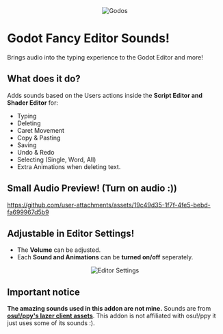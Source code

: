 <div align="center">
  <img src="https://github.com/user-attachments/assets/f4976e74-bc26-442c-ae1b-5f8ef675e345" alt="Godos">
</div>

# Godot Fancy Editor Sounds!
Brings audio into the typing experience to the Godot Editor and more!

## What does it do?
Adds sounds based on the Users actions inside the **Script Editor and Shader Editor** for:
- Typing
- Deleting
- Caret Movement
- Copy & Pasting
- Saving
- Undo & Redo
- Selecting (Single, Word, All)
- Extra Animations when deleting text.

## Small Audio Preview! (Turn on audio :))
https://github.com/user-attachments/assets/19c49d35-1f7f-4fe5-bebd-fa699967d5b9


## Adjustable in Editor Settings!
- The **Volume** can be adjusted.
- Each **Sound and Animations** can be **turned on/off** seperately.

<div align="center">
  <img src="https://github.com/user-attachments/assets/1dbe4cfc-b826-472f-ab32-b992b2735409" alt="Editor Settings">
</div>

## Important notice
**The amazing sounds used in this addon are not mine.** Sounds are from **[osu!/ppy's lazer client assets](https://github.com/ppy/osu-resources)**. This addon is not affiliated with osu!/ppy it just uses some of its sounds :).
